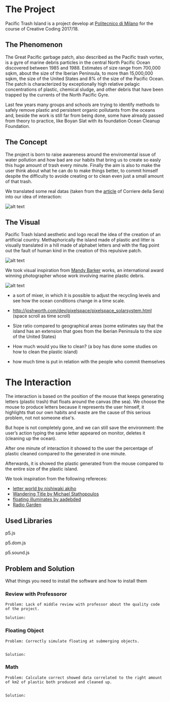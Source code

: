 # The Project
Pacific Trash Island is a project develop at [Politecnico di Milano](http://www.polimi.it) for the course of Creative Coding 2017/18.


## The Phenomenon
The Great Pacific garbage patch, also described as the Pacific trash vortex, is a gyre of marine debris particles in the central North Pacific Ocean discovered between 1985 and 1988. Estimates of size range from 700,000 sqkm, about the size of the Iberian Peninsula, to more than 15,000,000 sqkm, the size of the United States and 8% of the size of the Pacific Ocean.
The patch is characterized by exceptionally high relative pelagic concentrations of plastic, chemical sludge, and other debris that have been trapped by the currents of the North Pacific Gyre.

Last few years many groups and schools are trying to identify methods to safely remove plastic and persistent organic pollutants from the oceans and, beside the work is still far from being done, some have already passed from theory to practice, like Boyan Slat with its foundation Ocean Cleanup Foundation.


## The Concept
The project is born to raise awareness around the enviromental issue of water pollution and how bad are our habits that bring us to create so easly this huge amount of trash every minute. Finally the aim is also to make the user think about what he can do to make things better, to commit himself despite the difficulty to avoide creating or to clean even just a small amount of that trash.

We translated some real datas (taken from the [article](http://www.corriere.it/ambiente/16_gennaio_20/plastica-oceano-peso-maggiore-pesci-2c73cafa-bf71-11e5-953f-faa14dcd94bb.shtml?refresh_ce-cp) of Corriere della Sera) into our idea of interaction:

![alt text](https://9roupnine.github.io/PacificTrashIsland/assets/translation.png)



## The Visual

Pacific Trash Island aesthetic and logo recall the idea of the creation of an artificial country.
Methaphorically the island made of plastic and litter is visually translated in a hill made of alphabet letters and with the flag point out the fault of human kind in the creation of this repulsive patch.

![alt text](https://9roupnine.github.io/PacificTrashIsland/assets/mood2.png)

We took visual inspiration from [Mandy Barker](http://mandy-barker.com/) works, an international award winning photographer whose work involving marine plastic debris.

![alt text](https://9roupnine.github.io/PacificTrashIsland/assets/mood1.png)

- a sort of mixer, in which it is possible to adjust the recycling levels and see how the ocean conditions change in a time scale.

- http://joshworth.com/dev/pixelspace/pixelspace_solarsystem.html (space scroll as time scroll)

- Size ratio compared to geographical areas (some 
estimates say that the island has an extension that goes from the Iberian Peninsula to the size of the United States)
- How much would you like to clean? (a boy has done some studies on how to clean the plastic island)
- how much time is put in relation with the people who commit themselves




# The Interaction
The interaction is based on the position of the mouse that keeps generating letters (plastic trash) that floats around the canvas (the sea). We choose the mouse to produce letters because it represents the user himself, it highlights that our own habits and waste are the cause of this serious problem, not not someone else's.

But hope is not completely gone, and we can still save the environment: the user’s action typing the same letter appeared on monitor, deletes it (cleaning up the ocean).

After one minute of interaction it showed to the user the percentage of plastic cleaned compared to the generated in one minute. 

Afterwards, it is showed the plastic generated from the mouse compared to the entire size of the plastic island.

We took inspiration from the following refereces:
* [letter world by nishiwaki akiho](https://www.openprocessing.org/sketch/79781)
* [Wandering Title by Michael Stathopoulos](https://www.openprocessing.org/sketch/104881)
* [floating illuminates by aadebded](https://www.openprocessing.org/sketch/381214)
* [Radio Garden](http://radio.garden/live/)

## Used Libraries

p5.js

p5.dom.js

p5.sound.js

## Problem and Solution

What things you need to install the software and how to install them

### Review with Professoror

```
Problem: Lack of middle review with professor about the quality code of the project.

```

```
Solution:
```
### Floating Object

```
Problem: Correctly simulate floating at submerging objects. 


```

```
Solution:
```

### Math

```
Problem: Calculate correct showed data correlated to the right amount of km2 of plastic both produced and cleaned up.


```

```
Solution:
```
